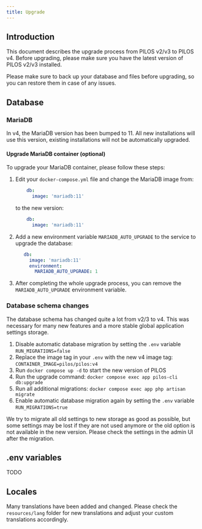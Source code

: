 ```yaml
---
title: Upgrade
---
```


## Introduction
This document describes the upgrade process from PILOS v2/v3 to PILOS v4.
Before upgrading, please make sure you have the latest version of PILOS v2/v3 installed.

Please make sure to back up your database and files before upgrading, so you can restore them in case of any issues.

## Database

### MariaDB
In v4, the MariaDB version has been bumped to 11.
All new installations will use this version, existing installations will not be automatically upgraded.

#### Upgrade MariaDB container (optional)
To upgrade your MariaDB container, please follow these steps:

1. Edit your `docker-compose.yml` file and change the MariaDB image from:

    ```yaml
        db:
          image: 'mariadb:11'
    ```
    
    to the new version:
    
    ```yaml
        db:
          image: 'mariadb:11'
    ```

2. Add a new environment variable `MARIADB_AUTO_UPGRADE` to the service to upgrade the database:
    ```yaml
       db:
         image: 'mariadb:11'
         environment:
           MARIADB_AUTO_UPGRADE: 1
    ```

3. After completing the whole upgrade process, you can remove the `MARIADB_AUTO_UPGRADE` environment variable.

### Database schema changes
The database schema has changed quite a lot from v2/3 to v4.
This was necessary for many new features and a more stable global application settings storage.

1. Disable automatic database migration by setting the `.env` variable `RUN_MIGRATIONS=false`
2. Replace the image tag in your `.env` with the new v4 image tag: `CONTAINER_IMAGE=pilos/pilos:v4`
3. Run `docker compose up -d` to start the new version of PILOS
4. Run the upgrade command: `docker compose exec app pilos-cli db:upgrade`
5. Run all additional migrations: `docker compose exec app php artisan migrate`
6. Enable automatic database migration again by setting the `.env` variable `RUN_MIGRATIONS=true`

We try to migrate all old settings to new storage as good as possible, but some settings may be lost if they are not used anymore or the old option is not available in the new version.
Please check the settings in the admin UI after the migration.

## .env variables

TODO

## Locales
Many translations have been added and changed. Please check the `resources/lang` folder for new translations and adjust your custom translations accordingly.
